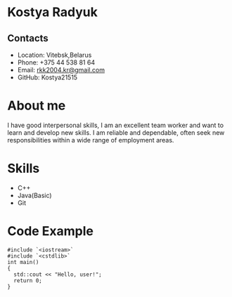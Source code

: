 # Kostya Radyuk

## Contacts

* Location: Vitebsk,Belarus
* Phone: +375 44 538 81 64
* Email: rkk2004.kr@gmail.com
* GitHub: Kostya21515

# About me

I have good interpersonal skills, I am an excellent team worker and want to learn and develop new skills. I am reliable and dependable, often seek new responsibilities within a wide range of employment areas.


# Skills

* C++
* Java(Basic)
* Git

# Code Example
```
#include `<iostream>`
#include `<cstdlib>`
int main() 
{
  std::cout << "Hello, user!";
  return 0;
}
```

